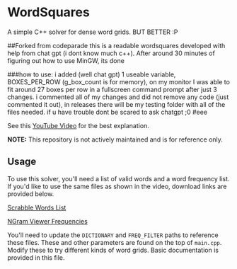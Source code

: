 # WordSquares
A simple C++ solver for dense word grids. BUT BETTER :P

##Forked from codeparade this is a readable wordsquares developed with help from chat gpt (i dont know much c++). After around 30 minutes of figuring out how to use MinGW, its done

###how to use:
i added (well chat gpt) 1 useable variable, BOXES_PER_ROW (g_box_count is for memory), on my monitor I was able to fit around 27 boxes per row in a fullscreen command prompt after just 3 changes.
i commented all of my changes and did not remove any code (just commented it out), in releases there will be my testing folder with all of the files needed.
if u have trouble dont be scared to ask chatgpt ;0
#eee

See this [YouTube Video](https://youtu.be/zWIsnrxL-Zc) for the best explanation.

**NOTE:** This repository is not actively maintained and is for reference only.

## Usage
To use this solver, you'll need a list of valid words and a word frequency list. If you'd like to use the same files as shown in the video, download links are provided below.

[Scrabble Words List](https://raw.githubusercontent.com/andrewchen3019/wordle/refs/heads/main/Collins%20Scrabble%20Words%20(2019).txt)

[NGram Viewer Frequencies](https://www.kaggle.com/datasets/wheelercode/dictionary-word-frequency)

You'll need to update the `DICTIONARY` and `FREQ_FILTER` paths to reference these files. These and other parameters are found on the top of `main.cpp`. Modify these to try different kinds of word grids. Basic documentation is provided in this file.
